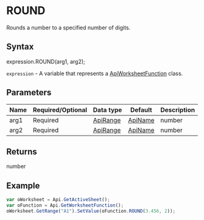 # ROUND

Rounds a number to a specified number of digits.

## Syntax

expression.ROUND(arg1, arg2);

`expression` - A variable that represents a [ApiWorksheetFunction](../ApiWorksheetFunction.md) class.

## Parameters

| **Name** | **Required/Optional** | **Data type** | **Default** | **Description** |
| ------------- | ------------- | ------------- | ------------- | ------------- |
| arg1 | Required | [ApiRange](../../ApiRange/ApiRange.md) | [ApiName](../../ApiName/ApiName.md) | number |  | The number to round. |
| arg2 | Required | [ApiRange](../../ApiRange/ApiRange.md) | [ApiName](../../ApiName/ApiName.md) | number |  | The number of digits to round to. If this argument is negative, the number will be rounded to the left of the decimal point. If it is equal to zero, the number will be rounded to the nearest integer. |

## Returns

number

## Example



```javascript
var oWorksheet = Api.GetActiveSheet();
var oFunction = Api.GetWorksheetFunction();
oWorksheet.GetRange("A1").SetValue(oFunction.ROUND(3.456, 2));
```
